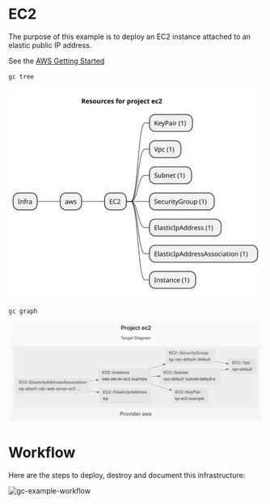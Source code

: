 # EC2

The purpose of this example is to deploy an EC2 instance attached to an elastic public IP address.

See the [AWS Getting Started](https://www.grucloud.com/docs/aws/AwsGettingStarted)

```sh
gc tree
```

![resources-mindmap](./artifacts/resources-mindmap.svg)

```sh
gc graph
```

![diagram-target.svg](./artifacts/diagram-target.svg)

# Workflow

Here are the steps to deploy, destroy and document this infrastructure:

![gc-example-workflow](https://raw.githubusercontent.com/grucloud/grucloud/main/docusaurus/plantuml/gc-example-workflow.svg)
